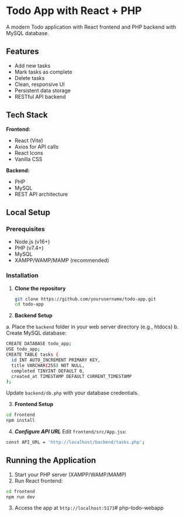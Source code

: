 # Todo App with React + PHP

A modern Todo application with React frontend and PHP backend with MySQL database.

## Features

- Add new tasks
- Mark tasks as complete
- Delete tasks
- Clean, responsive UI
- Persistent data storage
- RESTful API backend

## Tech Stack

**Frontend:**
- React (Vite)
- Axios for API calls
- React Icons
- Vanilla CSS 

**Backend:**
- PHP
- MySQL
- REST API architecture

## Local Setup

### Prerequisites
- Node.js (v16+)
- PHP (v7.4+)
- MySQL
- XAMPP/WAMP/MAMP (recommended)

### Installation

1. **Clone the repository**
   ```bash
   git clone https://github.com/yourusername/todo-app.git
   cd todo-app
   ```

2. **Backend Setup**

a. Place the `backend` folder in your web server directory (e.g., htdocs)
b. Create MySQL database:

```bash
CREATE DATABASE todo_app;
USE todo_app;
CREATE TABLE tasks (
  id INT AUTO_INCREMENT PRIMARY KEY,
  title VARCHAR(255) NOT NULL,
  completed TINYINT DEFAULT 0,
  created_at TIMESTAMP DEFAULT CURRENT_TIMESTAMP
);
```
Update `backend/db.php` with your database credentials.

3. **Frontend Setup**

```bash
cd frontend
npm install
```

4. ***Configure API URL***
Edit `frontend/src/App.jsx`:
```bash
const API_URL = 'http://localhost/backend/tasks.php';
```

## Running the Application

1. Start your PHP server (XAMPP/WAMP/MAMP)
2. Run React frontend:
```bash
cd frontend
npm run dev
```
3. Access the app at `http://localhost:5173`#   p h p - t o d o - w e b a p p  
 